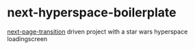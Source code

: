 # next-hyperspace-boilerplate
[next-page-transition](https://github.com/illinois/next-page-transitions) driven project with a star wars hyperspace loadingscreen
